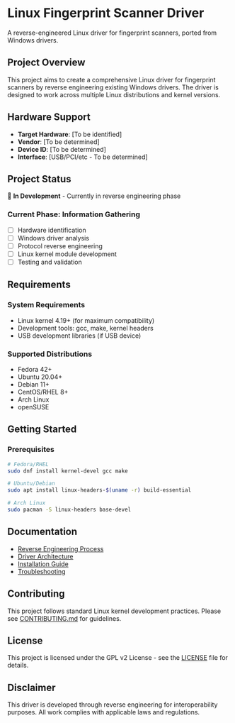 # Linux Fingerprint Scanner Driver

A reverse-engineered Linux driver for fingerprint scanners, ported from Windows drivers.

## Project Overview

This project aims to create a comprehensive Linux driver for fingerprint scanners by reverse engineering existing Windows drivers. The driver is designed to work across multiple Linux distributions and kernel versions.

## Hardware Support

- **Target Hardware**: [To be identified]
- **Vendor**: [To be determined]
- **Device ID**: [To be determined]
- **Interface**: [USB/PCI/etc - To be determined]

## Project Status

🔄 **In Development** - Currently in reverse engineering phase

### Current Phase: Information Gathering
- [ ] Hardware identification
- [ ] Windows driver analysis
- [ ] Protocol reverse engineering
- [ ] Linux kernel module development
- [ ] Testing and validation

## Requirements

### System Requirements
- Linux kernel 4.19+ (for maximum compatibility)
- Development tools: gcc, make, kernel headers
- USB development libraries (if USB device)

### Supported Distributions
- Fedora 42+
- Ubuntu 20.04+
- Debian 11+
- CentOS/RHEL 8+
- Arch Linux
- openSUSE

## Getting Started

### Prerequisites
```bash
# Fedora/RHEL
sudo dnf install kernel-devel gcc make

# Ubuntu/Debian
sudo apt install linux-headers-$(uname -r) build-essential

# Arch Linux
sudo pacman -S linux-headers base-devel
```

## Documentation

- [Reverse Engineering Process](docs/reverse-engineering.md)
- [Driver Architecture](docs/architecture.md)
- [Installation Guide](docs/installation.md)
- [Troubleshooting](docs/troubleshooting.md)

## Contributing

This project follows standard Linux kernel development practices. Please see [CONTRIBUTING.md](CONTRIBUTING.md) for guidelines.

## License

This project is licensed under the GPL v2 License - see the [LICENSE](LICENSE) file for details.

## Disclaimer

This driver is developed through reverse engineering for interoperability purposes. All work complies with applicable laws and regulations.